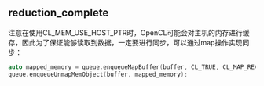 ## reduction_complete
注意在使用CL_MEM_USE_HOST_PTR时，OpenCL可能会对主机的内存进行缓存，因此为了保证能够读取到数据，一定要进行同步，可以通过map操作实现同步：

```c++
auto mapped_memory = queue.enqueueMapBuffer(buffer, CL_TRUE, CL_MAP_READ, 0, sizeof(data));
queue.enqueueUnmapMemObject(buffer, mapped_memory);
```
